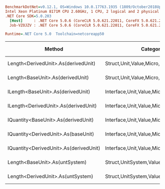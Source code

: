 ``` ini

BenchmarkDotNet=v0.12.1, OS=Windows 10.0.17763.1935 (1809/October2018Update/Redstone5)
Intel Xeon Platinum 8171M CPU 2.60GHz, 1 CPU, 2 logical and 2 physical cores
.NET Core SDK=5.0.203
  [Host]     : .NET Core 5.0.6 (CoreCLR 5.0.621.22011, CoreFX 5.0.621.22011), X64 RyuJIT
  Job-VZOJZV : .NET Core 5.0.6 (CoreCLR 5.0.621.22011, CoreFX 5.0.621.22011), X64 RyuJIT

Runtime=.NET Core 5.0  Toolchain=netcoreapp50  

```
|                                 Method |                               Categories |      Mean |    Error |   StdDev |   StdErr |       Min |       Max |    Median | Ratio | MannWhitney(5%) | RatioSD |  Gen 0 | Gen 1 | Gen 2 | Allocated |
|--------------------------------------- |----------------------------------------- |----------:|---------:|---------:|---------:|----------:|----------:|----------:|------:|---------------- |--------:|-------:|------:|------:|----------:|
|    Length&lt;DerivedUnit&gt;.As(derivedUnit) |       Struct,Unit,Value,Micro,Conversion |  16.53 ns | 0.325 ns | 0.561 ns | 0.091 ns |  15.78 ns |  17.93 ns |  16.34 ns |  0.97 |            Same |    0.05 |      - |     - |     - |         - |
|       Length&lt;BaseUnit&gt;.As(derivedUnit) |       Struct,Unit,Value,Micro,Conversion |  16.89 ns | 0.336 ns | 0.298 ns | 0.080 ns |  16.61 ns |  17.45 ns |  16.73 ns |  1.00 |            Base |    0.00 |      - |     - |     - |         - |
|      ILength&lt;BaseUnit&gt;.As(derivedUnit) |    Interface,Unit,Value,Micro,Conversion |  19.38 ns | 0.152 ns | 0.127 ns | 0.035 ns |  19.13 ns |  19.54 ns |  19.41 ns |  1.15 |          Slower |    0.02 |      - |     - |     - |         - |
|   ILength&lt;DerivedUnit&gt;.As(derivedUnit) |    Interface,Unit,Value,Micro,Conversion |  19.44 ns | 0.378 ns | 0.465 ns | 0.099 ns |  18.88 ns |  20.63 ns |  19.38 ns |  1.15 |          Slower |    0.04 |      - |     - |     - |         - |
|    IQuantity&lt;BaseUnit&gt;.As(derivedUnit) |    Interface,Unit,Value,Micro,Conversion |  83.73 ns | 1.602 ns | 1.907 ns | 0.416 ns |  81.34 ns |  88.38 ns |  83.14 ns |  4.99 |          Slower |    0.14 |      - |     - |     - |         - |
|    IQuantity&lt;DerivedUnit&gt;.As(baseUnit) |    Interface,Unit,Value,Micro,Conversion |  85.48 ns | 0.885 ns | 0.785 ns | 0.210 ns |  84.46 ns |  87.13 ns |  85.35 ns |  5.06 |          Slower |    0.08 |      - |     - |     - |         - |
| IQuantity&lt;DerivedUnit&gt;.As(derivedUnit) |    Interface,Unit,Value,Micro,Conversion | 105.58 ns | 2.061 ns | 2.117 ns | 0.513 ns | 102.70 ns | 110.49 ns | 104.98 ns |  6.25 |          Slower |    0.16 |      - |     - |     - |         - |
|         Length&lt;BaseUnit&gt;.As(untSystem) | Struct,UnitSystem,Value,Micro,Conversion | 395.01 ns | 7.769 ns | 8.635 ns | 1.981 ns | 383.25 ns | 412.50 ns | 392.96 ns | 23.46 |          Slower |    0.73 | 0.0099 |     - |     - |     192 B |
|      Length&lt;DerivedUnit&gt;.As(untSystem) | Struct,UnitSystem,Value,Micro,Conversion | 408.33 ns | 8.049 ns | 9.582 ns | 2.091 ns | 395.58 ns | 424.26 ns | 405.68 ns | 24.35 |          Slower |    0.75 | 0.0099 |     - |     - |     192 B |
